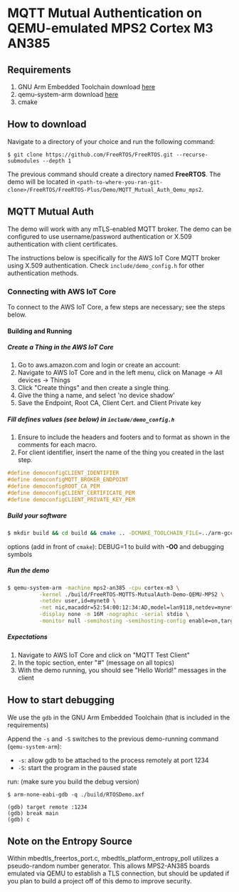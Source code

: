 # MQTT Mutual Authentication on QEMU-emulated MPS2 Cortex M3 AN385

## Requirements

1. GNU Arm Embedded Toolchain download [here](https://developer.arm.com/tools-and-software/open-source-software/developer-tools/gnu-toolchain/gnu-rm/downloads)
1. qemu-system-arm download [here](https://www.qemu.org/download)
1. cmake

## How to download

Navigate to a directory of your choice and run the following command:
```
$ git clone https://github.com/FreeRTOS/FreeRTOS.git --recurse-submodules --depth 1
```
The previous command should create a directory named **FreeRTOS**. The demo will be located in `<path-to-where-you-ran-git-clone>/FreeRTOS/FreeRTOS-Plus/Demo/MQTT_Mutual_Auth_Qemu_mps2`.

## MQTT Mutual Auth

The demo will work with any mTLS-enabled MQTT broker. The demo can be configured to use username/password authentication or X.509 authentication with client certificates.

The instructions below is specifically for the AWS IoT Core MQTT broker using X.509 authentication. Check `include/demo_config.h` for other authentication methods.

### Connecting with AWS IoT Core

To connect to the AWS IoT Core, a few steps are necessary; see the steps below.

#### Building and Running

##### Create a Thing in the AWS IoT Core

1. Go to aws.amazon.com and login or create an account:
1. Navigate to AWS IoT Core and in the left menu, click on Manage -> All devices -> Things
1. Click "Create things" and then create a single thing.
1. Give the thing a name, and select 'no device shadow'
1. Save the Endpoint, Root CA, Client Cert. and Client Private key

##### Fill defines values (see below) in `include/demo_config.h`

1. Ensure to include the headers and footers and to format as shown in the comments for each macro.
1. For client identifier, insert the name of the thing you created in the last step.
```c
#define democonfigCLIENT_IDENTIFIER
#define democonfigMQTT_BROKER_ENDPOINT
#define democonfigROOT_CA_PEM
#define democonfigCLIENT_CERTIFICATE_PEM
#define democonfigCLIENT_PRIVATE_KEY_PEM
```

##### Build your software

```sh
$ mkdir build && cd build && cmake .. -DCMAKE_TOOLCHAIN_FILE=../arm-gcc-toolchain.cmake
```
options (add in front of `cmake`): DEBUG=1 to build with **-O0** and debugging symbols

##### Run the demo
```sh
$ qemu-system-arm -machine mps2-an385 -cpu cortex-m3 \
          -kernel ./build/FreeRTOS-MQTTS-MutualAuth-Demo-QEMU-MPS2 \
          -netdev user,id=mynet0 \
          -net nic,macaddr=52:54:00:12:34:AD,model=lan9118,netdev=mynet0 \
          -display none -m 16M -nographic -serial stdio \
          -monitor null -semihosting -semihosting-config enable=on,target=native
```

##### Expectations

1. Navigate to AWS IoT Core and click on "MQTT Test Client"
1. In the topic section, enter "#" (message on all topics)
1. With the demo running, you should see "Hello World!" messages in the client

## How to start debugging
We use the `gdb` in the GNU Arm Embedded Toolchain (that is included in the requirements)

Append the `-s` and `-S` switches to the previous demo-running command (`qemu-system-arm`):
* `-s`: allow gdb to be attached to the process remotely at port 1234
* `-S`: start the program in the paused state

run: (make sure you build the debug version)
```
$ arm-none-eabi-gdb -q ./build/RTOSDemo.axf

(gdb) target remote :1234
(gdb) break main
(gdb) c
```

## Note on the Entropy Source

Within mbedtls_freertos_port.c, mbedtls_platform_entropy_poll utilizes a pseudo-random number
generator. This allows MPS2-AN385 boards emulated via QEMU to establish a TLS connection, but should
be updated if you plan to build a project off of this demo to improve security.
